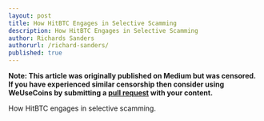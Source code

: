 ```yaml
---
layout: post
title: How HitBTC Engages in Selective Scamming
description: How HitBTC Engages in Selective Scamming
author: Richards Sanders
authorurl: /richard-sanders/
published: true
---
```


<p><b>Note: This article was originally published on Medium but was censored. If you have experienced similar censorship then consider using WeUseCoins by submitting a <a href="https://github.com/sunnankar/wuc-new">pull request</a> with your content.</b>
<p>How HitBTC engages in selective scamming.
